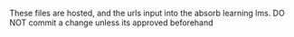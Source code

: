 These files are hosted, and the urls input into the absorb learning lms. DO NOT commit a change unless its approved beforehand
